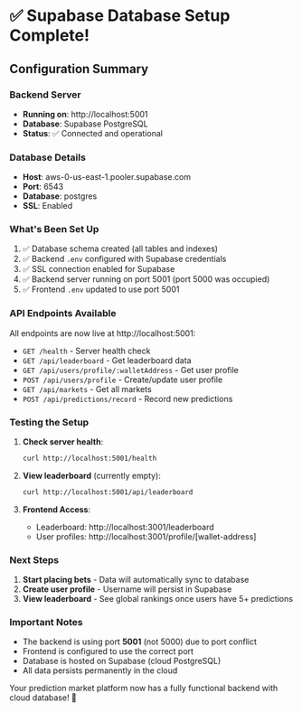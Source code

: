 # ✅ Supabase Database Setup Complete!

## Configuration Summary

### Backend Server
- **Running on**: http://localhost:5001
- **Database**: Supabase PostgreSQL
- **Status**: ✅ Connected and operational

### Database Details
- **Host**: aws-0-us-east-1.pooler.supabase.com
- **Port**: 6543
- **Database**: postgres
- **SSL**: Enabled

### What's Been Set Up
1. ✅ Database schema created (all tables and indexes)
2. ✅ Backend `.env` configured with Supabase credentials
3. ✅ SSL connection enabled for Supabase
4. ✅ Backend server running on port 5001 (port 5000 was occupied)
5. ✅ Frontend `.env` updated to use port 5001

### API Endpoints Available
All endpoints are now live at http://localhost:5001:

- `GET /health` - Server health check
- `GET /api/leaderboard` - Get leaderboard data
- `GET /api/users/profile/:walletAddress` - Get user profile
- `POST /api/users/profile` - Create/update user profile
- `GET /api/markets` - Get all markets
- `POST /api/predictions/record` - Record new predictions

### Testing the Setup

1. **Check server health**:
   ```bash
   curl http://localhost:5001/health
   ```

2. **View leaderboard** (currently empty):
   ```bash
   curl http://localhost:5001/api/leaderboard
   ```

3. **Frontend Access**:
   - Leaderboard: http://localhost:3001/leaderboard
   - User profiles: http://localhost:3001/profile/[wallet-address]

### Next Steps

1. **Start placing bets** - Data will automatically sync to database
2. **Create user profile** - Username will persist in Supabase
3. **View leaderboard** - See global rankings once users have 5+ predictions

### Important Notes

- The backend is using port **5001** (not 5000) due to port conflict
- Frontend is configured to use the correct port
- Database is hosted on Supabase (cloud PostgreSQL)
- All data persists permanently in the cloud

Your prediction market platform now has a fully functional backend with cloud database! 🚀 